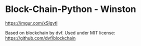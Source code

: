 # Block-Chain-Python - Winston

https://imgur.com/xSlgvtl

Based on blockchain by dvf.  Used under MIT license:  https://github.com/dvf/blockchain
